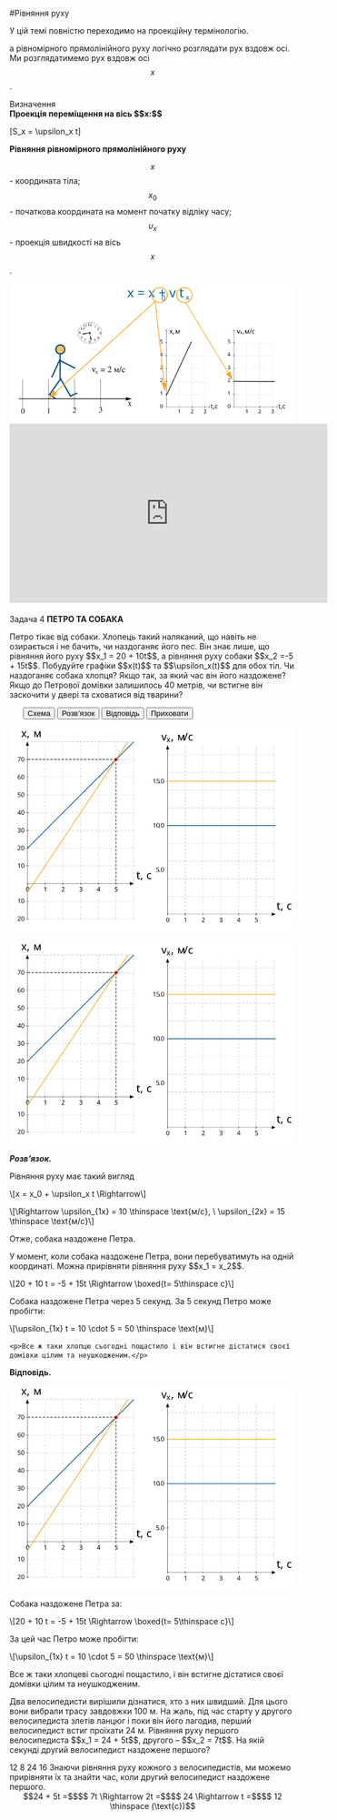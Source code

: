 #Рівняння руху

У цiй темi повнiстю переходимо на проекцiйну термiнологiю.


а рівномірного прямолінійного руху логічно розглядати рух вздовж осі. Ми розглядатимемо рух вздовж осі $$x$$.

<div class="eoz-wrap">
<span class="eoz">Визначення</span>
<div class="eoz-text">
<b>Проекцiя перемiщення на вiсь $$x:$$</b></br>

\[S_x = \upsilon_x t\]

<b>Рiвняння рiвномiрного прямолiнiйного руху</b></br>

$$x$$ - координата тіла;</br>
$$x_0$$ - початкова координата на момент початку відліку часу;</br>
$$\upsilon_x$$ - проекцiя швидкостi на вiсь $$x$$.
</div>
</div>

<img src="/images/chapter_1/13.svg" class="image"/>

<div class="fluidMedia">
<iframe width="560" height="315" src="https://www.youtube.com/embed/8q8XbaEuHZA" frameborder="0" allowfullscreen></iframe>
</div>
<div class="popup">
</div>

<br>


<div class="space">
<div class="task-wrap">
<span class="task">Задача 4</span> <b>ПЕТРО ТА СОБАКА</b>
<div class="task-text">
<p>Петро тiкає вiд собаки. Хлопець такий наляканий, що навiть не озирається i не бачить, чи наздоганяє його пес. Вiн знає лише, що рiвняння його руху $$x_1 = 20 + 10t$$, а рiвняння руху собаки $$x_2 =-5 + 15t$$. Побудуйте графiки $$x(t)$$ та $$\upsilon_x(t)$$ для обох тiл. Чи наздоганяє собака хлопця? Якщо так, за який час вiн його наздожене? Якщо до Петрової домівки залишилось 40 метрiв, чи встигне вiн заскочити у дверi та сховатися вiд тварини?</p>
<p>
<ul class="nav-tab" id="mytab">
<button class="btn" data-target="#plot" data-toggle="pill">Схема</button>
<button class="btn" data-target="#decision" data-toggle="pill">Розв’язок</button>
<button class="btn" data-target="#answer" data-toggle="pill">Вiдповiдь</button>
<button class="btn" data-target="#hide" data-toggle="pill">Приховати</button>
</ul>
<div id="mytab" class="tab-content">
  <div class="tab-pane" id="plot">
<p><img src="/images/chapter_1/14.svg" class="image"/></p>
  </div>
  <div class="tab-pane" id="decision">
<p><img src="/images/chapter_1/14.svg" class="image"/></p>
<p><b><i>Розв’язок.</i> </b> </p>
<p>Рiвняння руху має такий вигляд</p>
<p>\[x = x_0 + \upsilon_x t \Rightarrow\]</p>

<p>\[\Rightarrow \upsilon_{1x} = 10 \thinspace \text{м/с}, \ \upsilon_{2x} = 15 \thinspace \text{м/с}\]</p>

<p>Отже, собака наздожене Петра.</p>
<p> </p>

<p>У момент, коли собака наздожене Петра, вони перебуватимуть на однiй координатi. Можна прирiвняти рiвняння руху $$x_1 = x_2$$.</p>
	<p>\[20 + 10 t = -5 + 15t \Rightarrow \boxed{t= 5\thinspace c}\]</p>
	<p>Собака наздожене Петра через 5 секунд. За 5 секунд Петро може пробiгти:</p>
	<p>\[\upsilon_{1x} t = 10 \cdot 5 = 50 \thinspace \text{м}\]</p>
	
	<p>Все ж таки хлопцю сьогоднi пощастило i вiн встигне дiстатися своєї домiвки цiлим та неушкодженим.</p>
  </div>
  <div class="tab-pane" id="answer"><p><b>Вiдповiдь.</b></p>
<p><img src="/images/chapter_1/14.svg" class="image"/></p>
<p>Собака наздожене Петра за:</p> 
<p>\[20 + 10 t = -5 + 15t \Rightarrow \boxed{t= 5\thinspace c}\]</p>
<p>За цей час Петро може пробiгти:</p>
<p>\[\upsilon_{1x} t = 10 \cdot 5 = 50 \thinspace \text{м}\]</p>
<p>Все ж таки хлопцеві сьогоднi пощастило, i вiн встигне дiстатися своєї домiвки цiлим та неушкодженим.</p>
  </div>
  <div class="tab-pane" id="hide"></div>
</div>
</p>
</div>
</div>
</div>
<div class="space"></div>


<quiz correctLabel="correct!" incorrectLabel="incorrect!" checkLabel="check ansert">
<question>
<p>Два велосипедисти вирішили дізнатися, хто з них швидший. Для цього вони вибрали трасу завдовжки 100 м. На жаль, під час старту у другого велосипедиста злетів ланцюг і поки він його лагодив, перший велосипедист встиг проїхати 24 м. Рівняння руху першого велосипедиста $$x_1 = 24 + 5t$$, другого – $$x_2 = 7t$$. На якій секунді другий велосипедист наздожене першого?</p>
<answer correct> 12</answer>
<answer> 8</answer>
<answer> 24</answer>
<answer> 16</answer>
<explanation>
Знаючи рівняння руху кожного з велосипедистів, ми можемо прирівняти їх та знайти час, коли другий велосипедист наздожене першого.
<div align="center">$$24 + 5t =$$$$ 7t \Rightarrow 2t =$$$$ 24 \Rightarrow t =$$$$ 12 \thinspace (\text{с})$$</div>
</explanation>
</question>
</quiz>
